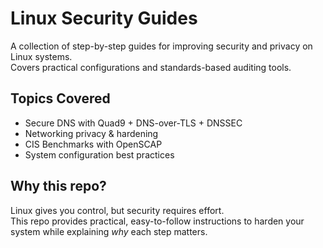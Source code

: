 # Linux Security Guides

A collection of step-by-step guides for improving security and privacy on Linux systems.  
Covers practical configurations and standards-based auditing tools.

## Topics Covered
- Secure DNS with Quad9 + DNS-over-TLS + DNSSEC
- Networking privacy & hardening
- CIS Benchmarks with OpenSCAP
- System configuration best practices

## Why this repo?
Linux gives you control, but security requires effort.  
This repo provides practical, easy-to-follow instructions to harden your system while explaining *why* each step matters.
